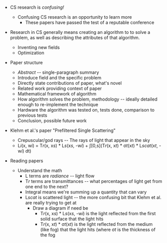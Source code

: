 * CS research is *confusing!*
  * Confusing CS research is an opportunity to learn more
    * These papers have passed the test of a reputable conference

* Research in CS generally means creating an algorithm to to solve a problem, as well as describing the attributes of that algorithm.
  * Inventing new fields
  * Optimization

* Paper structure
  * _Abstract_ -- single-paragraph summary
  * Introduce field and the specific problem
  * Directly state contributions of paper, what's novel
  * Related work providing context of paper
  * Mathematical framework of algorithm
  * How algorithm solves the problem, methodology -- ideally detailed enough to re-implement the technique
  * Hardware the algorithm was tested on, tests done, comparison to previous tests
  * Conclusion, possible future work
    
* Klehm et al.'s paper "Prefiltered Single Scattering"
  * Crepuscular/god rays -- The rays of light that appear in the sky
  * L*i*(x, w*i*) = T*r*(x, x*s*) * L*s*(x*s*, -w*i*) + ∫[0,s](T*r*(x, x*t*) * σ*t*(x*t*) * L*scat*(x*t*, -w*i*) dt)
  
* Reading papers
  * Understand the math
      * L terms are *radiance* -- light flow
      * T*r* terms are transmittances -- what percentages of light get from one end to the next?
      * Integral means we're summing up a quantity that can vary
      * L*scat* is scattered light -- the more confusing bit that Klehm et al. are really trying to get at
        * Draw a diagram if need be
          * T*r*(x, x*s*) * L*s*(x*s*, -w*i*) is the light reflected from the first solid surface that the light hits
          * T*r*(x, x*t*) * σ*t*(x*t*) is the light reflected from the medium (like fog) that the light hits (where σ*t* is the thickness of the fog
      
